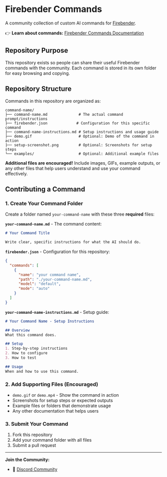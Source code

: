 # Firebender Commands

A community collection of custom AI commands for [Firebender](https://firebender.com).

👉 **Learn about commands:** [Firebender Commands Documentation](https://docs.firebender.com/context/commands)
## Repository Purpose

This repository exists so people can share their useful Firebender commands with the community. Each
command is stored in its own folder for easy browsing and copying.

## Repository Structure

Commands in this repository are organized as:

```
command-name/
├── command-name.md              # The actual command prompt/instructions
├── firebender.json             # Configuration for this specific command
├── command-name-instructions.md # Setup instructions and usage guide
├── demo.gif                     # Optional: Demo of the command in action
├── setup-screenshot.png         # Optional: Screenshots for setup steps
└── examples/                    # Optional: Additional example files
```

**Additional files are encouraged!** Include images, GIFs, example outputs, or any other files that
help users understand and use your command effectively.

## Contributing a Command

### 1. Create Your Command Folder

Create a folder named `your-command-name` with these three **required** files:

**`your-command-name.md`** - The command content:

```markdown
# Your Command Title

Write clear, specific instructions for what the AI should do.
```

**`firebender.json`** - Configuration for this repository:

```json
{
  "commands": [
    {
      "name": "your command name",
      "path": "./your-command-name.md",
      "model": "default",
      "mode": "auto"
    }
  ]
}
```

**`your-command-name-instructions.md`** - Setup guide:

```markdown
# Your Command Name - Setup Instructions

## Overview
What this command does.

## Setup
1. Step-by-step instructions
2. How to configure
3. How to test

## Usage
When and how to use this command.
```

### 2. Add Supporting Files (Encouraged)

- `demo.gif` or `demo.mp4` - Show the command in action
- Screenshots for setup steps or expected outputs
- Example files or folders that demonstrate usage
- Any other documentation that helps users

### 3. Submit Your Command

1. Fork this repository
2. Add your command folder with all files
3. Submit a pull request

---

**Join the Community:**

- 💬 [Discord Community](https://discord.com/invite/4WF9D5Bzvd)